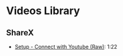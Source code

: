 # Videos Library 

## ShareX

- [Setup - Connect with Youtube (Raw)](https://www.youtube.com/watch?v=wXsUdyFSY8M&feature=youtu.be): 1:22
